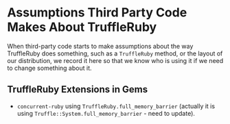 # Assumptions Third Party Code Makes About TruffleRuby

When third-party code starts to make assumptions about the way TruffleRuby does
something, such as a `TruffleRuby` method, or the layout of our distribution, we
record it here so that we know who is using it if we need to change something
about it.

## TruffleRuby Extensions in Gems

* `concurrent-ruby` using `TruffleRuby.full_memory_barrier` (actually it is using
  `Truffle::System.full_memory_barrier` - need to update).
